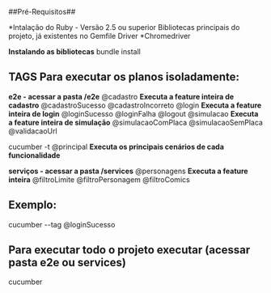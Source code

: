 ##Pré-Requisitos##

*Intalação do Ruby - Versão 2.5 ou superior
Bibliotecas principais do projeto, já existentes no Gemfile
Driver *Chromedriver

**Instalando as bibliotecas**
 bundle install

## TAGS Para executar os planos isoladamente:

**e2e - acessar a pasta /e2e**
@cadastro **Executa a feature inteira de cadastro**
@cadastroSucesso
@cadastroIncorreto
@login **Executa a feature inteira de login**
@loginSucesso
@loginFalha
@logout
@simulacao **Executa a feature inteira de simulação**
@simulacaoComPlaca
@simulacaoSemPlaca
@validacaoUrl

cucumber -t @principal **Executa os principais cenários de cada funcionalidade**

**serviços - acessar a pasta /services**
@personagens **Executa a feature inteira**
@filtroLimite
@filtroPersonagem
@filtroComics

## Exemplo:
cucumber --tag @loginSucesso

## Para executar todo o projeto executar (acessar pasta e2e ou services)
cucumber


